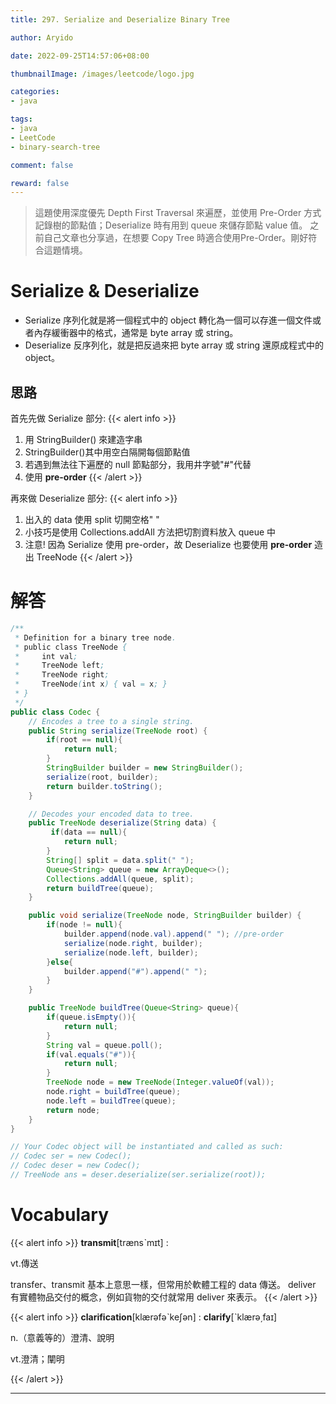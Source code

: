 ```yaml
---
title: 297. Serialize and Deserialize Binary Tree

author: Aryido

date: 2022-09-25T14:57:06+08:00

thumbnailImage: /images/leetcode/logo.jpg

categories:
- java

tags:
- java
- LeetCode
- binary-search-tree

comment: false

reward: false
---
```

<!--BODY-->
> 這題使用深度優先 Depth First Traversal 來遍歷，並使用 Pre-Order 方式記錄樹的節點值；Deserialize 時有用到 queue 來儲存節點 value 值。
> 之前自己文章也分享過，在想要 Copy Tree 時適合使用Pre-Order。剛好符合這題情境。

<!--more-->
# Serialize & Deserialize
- Serialize 序列化就是將一個程式中的 object 轉化為一個可以存進一個文件或者內存緩衝器中的格式，通常是 byte array 或 string。
- Deserialize 反序列化，就是把反過來把 byte array 或 string 還原成程式中的 object。

## 思路
首先先做 Serialize 部分:
{{< alert info >}}
1. 用 StringBuilder() 來建造字串
2. StringBuilder()其中用空白隔開每個節點值
3. 若遇到無法往下遍歷的 null 節點部分，我用井字號"#"代替
4.  使用 **pre-order**
{{< /alert >}}

再來做 Deserialize 部分:
{{< alert info >}}
1. 出入的 data 使用 split 切開空格" "
2. 小技巧是使用 Collections.addAll 方法把切割資料放入 queue 中
3. 注意! 因為 Serialize 使用 pre-order，故 Deserialize 也要使用 **pre-order** 造出 TreeNode
{{< /alert >}}

# 解答
```java
/**
 * Definition for a binary tree node.
 * public class TreeNode {
 *     int val;
 *     TreeNode left;
 *     TreeNode right;
 *     TreeNode(int x) { val = x; }
 * }
 */
public class Codec {
    // Encodes a tree to a single string.
    public String serialize(TreeNode root) {
        if(root == null){
            return null;
        }
        StringBuilder builder = new StringBuilder();
        serialize(root, builder);
        return builder.toString();
    }

    // Decodes your encoded data to tree.
    public TreeNode deserialize(String data) {
         if(data == null){
            return null;
        }
        String[] split = data.split(" ");
        Queue<String> queue = new ArrayDeque<>();
        Collections.addAll(queue, split);
        return buildTree(queue);
    }

    public void serialize(TreeNode node, StringBuilder builder) {
        if(node != null){
            builder.append(node.val).append(" "); //pre-order
            serialize(node.right, builder);
            serialize(node.left, builder);
        }else{
            builder.append("#").append(" ");
        }
    }

    public TreeNode buildTree(Queue<String> queue){
        if(queue.isEmpty()){
            return null;
        }
        String val = queue.poll();
        if(val.equals("#")){
            return null;
        }
        TreeNode node = new TreeNode(Integer.valueOf(val));
        node.right = buildTree(queue);
        node.left = buildTree(queue);
        return node;
    }
}

// Your Codec object will be instantiated and called as such:
// Codec ser = new Codec();
// Codec deser = new Codec();
// TreeNode ans = deser.deserialize(ser.serialize(root));
```

# Vocabulary
{{< alert info >}}
**transmit**[trænsˋmɪt] :

vt.傳送

transfer、transmit 基本上意思一樣，但常用於軟體工程的 data 傳送。 deliver 有實體物品交付的概念，例如貨物的交付就常用 deliver 來表示。
{{< /alert >}}

{{< alert info >}}
**clarification**[klærəfəˋkeʃən] :
**clarify**[ˋklærə͵faɪ]

n.（意義等的）澄清、說明

vt.澄清；闡明

{{< /alert >}}

---